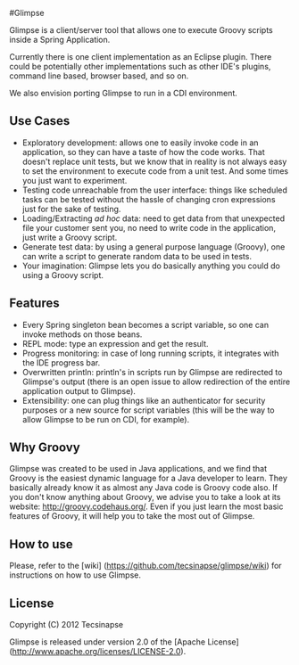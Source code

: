 #Glimpse

Glimpse is a client/server tool that allows one to execute Groovy scripts 
inside a Spring Application.

Currently there is one client implementation as an Eclipse plugin. 
There could be potentially other implementations such as other IDE's plugins, 
command line based, browser based, and so on.

We also envision porting Glimpse to run in a CDI environment.

## Use Cases

* Exploratory development: allows one to easily invoke code in an application, 
so they can have a taste of how the code works. That doesn't replace unit tests, 
but we know that in reality is not always easy to set the environment to execute 
code from a unit test. And some times you just want to experiment.
* Testing code unreachable from the user interface: things like scheduled tasks can be tested without
the hassle of changing cron expressions just for the sake of testing.
* Loading/Extracting _ad hoc_ data: need to get data from that unexpected file your customer sent you, 
no need to write code in the application, just write a Groovy script.
* Generate test data: by using a general purpose language (Groovy), 
one can write a script to generate random data to be used in tests.
* Your imagination: Glimpse lets you do basically anything you could do using a Groovy script.  

## Features

* Every Spring singleton bean becomes a script variable, so one can invoke methods on those beans.
* REPL mode: type an expression and get the result.
* Progress monitoring: in case of long running scripts, it integrates with the IDE progress bar.
* Overwritten println: println's in scripts run by Glimpse are redirected to Glimpse's output (there is
an open issue to allow redirection of the entire application output to Glimpse).
* Extensibility: one can plug things like an authenticator for security purposes or a new source
for script variables (this will be the way to allow Glimpse to be run on CDI, for example).

## Why Groovy

Glimpse was created to be used in Java applications, and we find that Groovy is the easiest dynamic language
for a Java developer to learn. They basically already know it as almost any Java code is Groovy code also.
If you don't know anything about Groovy, we advise you to take a look at its website: http://groovy.codehaus.org/.
Even if you just learn the most basic features of Groovy, it will help you to take the most out of Glimpse.

## How to use

Please, refer to the [wiki] (https://github.com/tecsinapse/glimpse/wiki) for instructions on how 
to use Glimpse.

## License

Copyright (C) 2012 Tecsinapse

Glimpse is released under version 2.0 of the [Apache License] (http://www.apache.org/licenses/LICENSE-2.0).